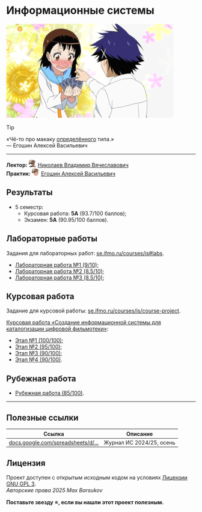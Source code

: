 # Информационные системы

<img alt="picking-card" src="https://github.com/maxbarsukov/itmo/blob/master/.docs/picking-card.gif" height="250">

> [!TIP]
> «Чё-то про макаку [определённого](../3%20веб/) типа.» \
> — Егошин Алексей Васильевич

---

**Лектор:** <a href="https://github.com/maxbarsukov/itmo/blob/master/.docs/tap-tap/README.md"><img alt="nikolaev" src="https://github.com/maxbarsukov/itmo/blob/master/.docs/tap-tap/nikolaev.gif" height="20"></a> [Николаев Владимир Вячеславович](https://my.itmo.ru/persons/146060) \
**Практик:** <a href="https://github.com/maxbarsukov/itmo/blob/master/.docs/tap-tap/README.md"><img alt="egoshin" src="https://github.com/maxbarsukov/itmo/blob/master/.docs/tap-tap/egoshin.gif" height="20"></a> [Егошин Алексей Васильевич](https://my.itmo.ru/persons/285578)

## Результаты

- 5 семестр:
  - Курсовая работа: **5А** (93.7/100 баллов);
  - Экзамен: **5А** (90.95/100 баллов).

## Лабораторные работы

Задания для лабораторных работ: [se.ifmo.ru/courses/is#labs](https://se.ifmo.ru/courses/is#labs).

- [Лабораторная работа №1 (9/10)](https://github.com/maxbarsukov-itmo/information-systems-labs/tree/lab-1);
- [Лабораторная работа №2 (8.5/10)](https://github.com/maxbarsukov-itmo/information-systems-labs/tree/lab-2);
- [Лабораторная работа №3 (8.5/10)](https://github.com/maxbarsukov-itmo/information-systems-labs/tree/lab-3);

## Курсовая работа

Задание для курсовой работы: [se.ifmo.ru/courses/is/course-project](https://se.ifmo.ru/courses/is/course-project).

[Курсовая работа «Создание информационной системы для каталогизации цифровой фильмотеки»](https://github.com/maxbarsukov/MyFilmList):
- [Этап №1 (100/100)](https://github.com/maxbarsukov/MyFilmList/blob/master/docs/part1/report.pdf);
- [Этап №2 (95/100)](https://github.com/maxbarsukov/MyFilmList/blob/master/docs/part2/report.pdf);
- [Этап №3 (90/100)](https://github.com/maxbarsukov/MyFilmList/blob/master/docs/part3/report.pdf);
- [Этап №4 (90/100)](https://github.com/maxbarsukov/MyFilmList/blob/master/docs/part4/report.pdf).

## Рубежная работа

- [Рубежная работа (85/100)](./рубежка/).

---

## Полезные ссылки

| Ссылка | Описание |
| --- | --- |
| [docs.google.com/spreadsheets/d/...](https://docs.google.com/spreadsheets/d/1fXjpeVv4DvCZ1sf1jVfUQqIJcvTrSHTRsNUbRl6H-B4/edit?gid=425864991#gid=425864991) | Журнал ИС 2024/25, осень |

## Лицензия <a name="license"></a>

Проект доступен с открытым исходным кодом на условиях [Лицензии GNU GPL 3](https://opensource.org/license/gpl-3-0/). \
*Авторские права 2025 Max Barsukov*

**Поставьте звезду :star:, если вы нашли этот проект полезным.**
